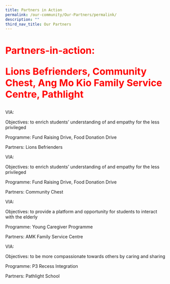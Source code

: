```yaml
---
title: Partners in Action
permalink: /our-community/Our-Partners/permalink/
description: ""
third_nav_title: Our Partners
---
```

<h1 style=color:red;font-size:30px>Partners-in-action: 
	
Lions Befrienders, Community Chest, Ang Mo Kio Family Service Centre, Pathlight</h1>

  
VIA:

Objectives: to enrich students’ understanding of and empathy for the less privileged

Programme: Fund Raising Drive, Food Donation Drive 

Partners: Lions Befrienders


VIA:

Objectives: to enrich students’ understanding of and empathy for the less privileged

Programme: Fund Raising Drive, Food Donation Drive 

Partners: Community Chest

 
VIA:

Objectives: to provide a platform and opportunity for students to interact with the elderly

Programme: Young Caregiver Programme

Partners: AMK Family Service Centre


VIA: 

Objectives: to be more compassionate towards others by caring and sharing

Programme: P3 Recess Integration

Partners: Pathlight School
